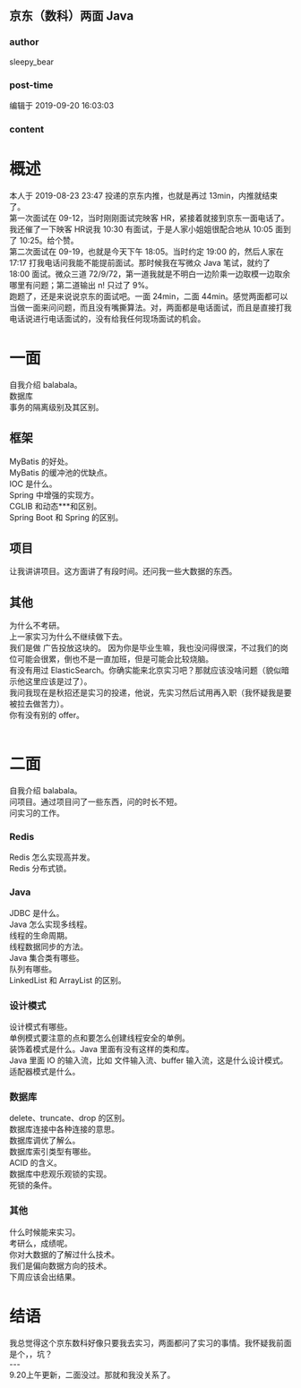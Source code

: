 ## 京东（数科）两面 Java
### author 
sleepy_bear
### post-time 

编辑于  2019-09-20 16:03:03
### content 
<div class="post-topic-des nc-post-content">
 <h1>
  概述
 </h1>
 <div>
  本人于 2019-08-23 23:47 投递的京东内推，也就是再过 13min，内推就结束了。
 </div>
 <div>
  第一次面试在 09-12，当时刚刚面试完映客 HR，紧接着就接到京东一面电话了。我还催了一下映客 HR说我 10:30 有面试，于是人家小姐姐很配合地从 10:05 面到了 10:25。给个赞。
 </div>
 <div>
  第二次面试在 09-19，也就是今天下午 18:05。当时约定 19:00 的，然后人家在 17:17 打我电话问我能不能提前面试。那时候我在写微众 Java 笔试，就约了 18:00 面试。微众三道 72/9/72，第一道我就是不明白一边阶乘一边取模一边取余哪里有问题；第二道输出 n! 只过了 9%。
 </div>
 <div>
  跑题了，还是来说说京东的面试吧。一面 24min，二面 44min。感觉两面都可以当做一面来问问题，而且没有嘴撕算法。对，两面都是电话面试，而且是直接打我电话说进行电话面试的，没有给我任何现场面试的机会。
 </div>
 <h1>
  一面
 </h1>
 <div>
  自我介绍 balabala。
 </div>
 <div>
  数据库
 </div>
 <div>
  事务的隔离级别及其区别。
 </div>
 <h2>
  框架
 </h2>
 <div>
  MyBatis 的好处。
 </div>
 <div>
  MyBatis 的缓冲池的优缺点。
 </div>
 <div>
  IOC 是什么。
 </div>
 <div>
  Spring 中增强的实现方。
 </div>
 <div>
  <span>
  </span>
  CGLIB 和动态***和区别。
 </div>
 <div>
  Spring Boot 和 Spring 的区别。
 </div>
 <h2>
  项目
 </h2>
 <div>
  让我讲讲项目。这方面讲了有段时间。还问我一些大数据的东西。
 </div>
 <h2>
  其他
 </h2>
 <div>
  为什么不考研。
 </div>
 <div>
  上一家实习为什么不继续做下去。
 </div>
 <div>
  我们是做
  <span>
   广告投放这块的。
  </span>
  因为你是毕业生嘛，我也没问得很深，不过我们的岗位可能会很累，倒也不是一直加班，但是可能会比较烧脑。
 </div>
 <div>
  有没有用过 ElasticSearch。你确实能来北京实习吧？那就应该没啥问题（貌似暗示他这里应该是过了）。
 </div>
 <div>
  我问我现在是秋招还是实习的投递，他说，先实习然后试用再入职（我怀疑我是要被拉去做苦力）。
 </div>
 <div>
  你有没有别的 offer。
 </div>
 <div>
  <br/>
 </div>
 <h1>
  二面
 </h1>
 <div>
  自我介绍
  <span>
   balabala。
  </span>
 </div>
 <div>
  <span>
   问项目。通过项目问了一些东西，问的时长不短。
  </span>
 </div>
 <div>
  <span>
   <span>
    问实习的工作。
   </span>
   <br/>
  </span>
 </div>
 <h3>
  <span>
   Redis
  </span>
 </h3>
 <div>
  Redis 怎么实现高并发。
 </div>
 <div>
  Redis 分布式锁。
 </div>
 <h3>
  Java
 </h3>
 <div>
  JDBC 是什么。
 </div>
 <div>
  Java 怎么实现多线程。
 </div>
 <div>
  线程的生命周期。
 </div>
 <div>
  线程数据同步的方法。
 </div>
 <div>
  Java 集合类有哪些。
 </div>
 <div>
  队列有哪些。
 </div>
 <div>
  LinkedList 和 ArrayList 的区别。
 </div>
 <h3>
  设计模式
 </h3>
 <div>
  设计模式有哪些。
 </div>
 <div>
  单例模式要注意的点和要怎么创建线程安全的单例。
 </div>
 <div>
  装饰着模式是什么。Java 里面有没有这样的类和库。
 </div>
 <div>
  Java 里面 IO 的输入流，比如 文件输入流、buffer 输入流，这是什么设计模式。
 </div>
 <div>
  适配器模式是什么。
 </div>
 <h3>
  数据库
 </h3>
 <div>
  delete、truncate、drop 的区别。
 </div>
 <div>
  数据库连接中各种连接的意思。
 </div>
 <div>
  数据库调优了解么。
 </div>
 <div>
  数据库索引类型有哪些。
 </div>
 <div>
  ACID 的含义。
 </div>
 <div>
  数据库中悲观乐观锁的实现。
 </div>
 <div>
  死锁的条件。
 </div>
 <h3>
  其他
 </h3>
 <div>
  什么时候能来实习。
 </div>
 <div>
  考研么，成绩呢。
 </div>
 <div>
  你对大数据的了解过什么技术。
 </div>
 <div>
  我们是偏向数据方向的技术。
 </div>
 <div>
  下周应该会出结果。
 </div>
 <h1>
  结语
 </h1>
 <div>
  我总觉得这个京东数科好像只要我去实习，两面都问了实习的事情。我怀疑我前面是个，，坑？
 </div>
 <div>
  ---
 </div>
 <div>
  9.20上午更新，二面没过。那就和我没关系了。
 </div>
</div>
